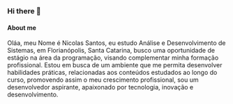 ### Hi there 👋

<!--
**nicoolassantos/nicoolassantos** is a ✨ _special_ ✨ repository because its `README.md` (this file) appears on your GitHub profile.

Here are some ideas to get you started:

- 🔭 I’m currently working on ...
- 🌱 I’m currently learning ...
- 👯 I’m looking to collaborate on ...
- 🤔 I’m looking for help with ...
- 💬 Ask me about ...
- 📫 How to reach me: ...
- 😄 Pronouns: ...
- ⚡ Fun fact: ...
-->
#### About me
Oláa, meu Nome é Nicolas Santos,
eu estudo Análise e Desenvolvimento de Sistemas, em Florianópolis, Santa Catarina, busco uma oportunidade de estágio na área da programação, visando complementar
minha formação profissional. Estou em busca de um ambiente que me permita
desenvolver habilidades práticas, relacionadas aos conteúdos estudados ao longo do
curso, promovendo assim o meu crescimento profissional, sou um desenvolvedor aspirante, apaixonado por tecnologia, inovação e desenvolvimento.
